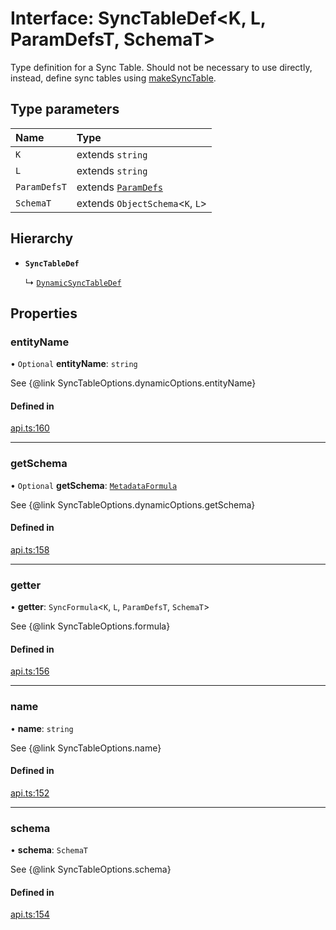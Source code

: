 # Interface: SyncTableDef<K, L, ParamDefsT, SchemaT\>

Type definition for a Sync Table. Should not be necessary to use directly,
instead, define sync tables using [makeSyncTable](../functions/makeSyncTable.md).

## Type parameters

| Name | Type |
| :------ | :------ |
| `K` | extends `string` |
| `L` | extends `string` |
| `ParamDefsT` | extends [`ParamDefs`](../types/ParamDefs.md) |
| `SchemaT` | extends `ObjectSchema`<`K`, `L`\> |

## Hierarchy

- **`SyncTableDef`**

  ↳ [`DynamicSyncTableDef`](DynamicSyncTableDef.md)

## Properties

### entityName

• `Optional` **entityName**: `string`

See {@link SyncTableOptions.dynamicOptions.entityName}

#### Defined in

[api.ts:160](https://github.com/coda/packs-sdk/blob/main/api.ts#L160)

___

### getSchema

• `Optional` **getSchema**: [`MetadataFormula`](../types/MetadataFormula.md)

See {@link SyncTableOptions.dynamicOptions.getSchema}

#### Defined in

[api.ts:158](https://github.com/coda/packs-sdk/blob/main/api.ts#L158)

___

### getter

• **getter**: `SyncFormula`<`K`, `L`, `ParamDefsT`, `SchemaT`\>

See {@link SyncTableOptions.formula}

#### Defined in

[api.ts:156](https://github.com/coda/packs-sdk/blob/main/api.ts#L156)

___

### name

• **name**: `string`

See {@link SyncTableOptions.name}

#### Defined in

[api.ts:152](https://github.com/coda/packs-sdk/blob/main/api.ts#L152)

___

### schema

• **schema**: `SchemaT`

See {@link SyncTableOptions.schema}

#### Defined in

[api.ts:154](https://github.com/coda/packs-sdk/blob/main/api.ts#L154)
